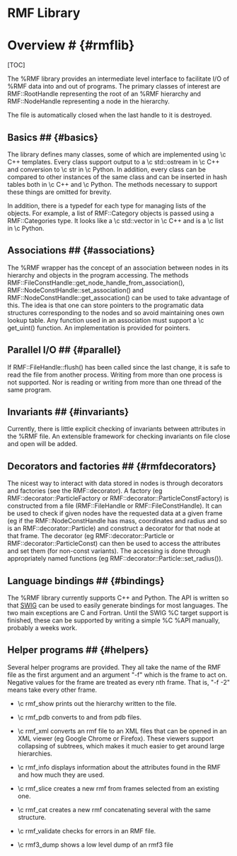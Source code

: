 # RMF Library

# Overview # {#rmflib}

[TOC]

The %RMF library provides an intermediate level interface to facilitate I/O of
%RMF data into and out of programs. The primary classes of interest are
RMF::RootHandle representing the root of an %RMF hierarchy and RMF::NodeHandle
representing a node in the hierarchy.

The file is automatically closed when the last handle to it is destroyed.

## Basics ## {#basics}

The library defines many classes, some of which are implemented using \c C++
templates. Every class support output to a \c std::ostream in \c C++ and
conversion to \c str in \c Python. In addition, every class can be compared
to other instances of the same class and can be inserted in hash tables both
in \c C++ and \c Python. The methods necessary to support these things are
omitted for brevity.

In addition, there is a typedef for each type for managing lists of the objects.
For example, a list of RMF::Category objects is passed using a RMF::Categories type.
It looks like a \c std::vector in \c C++ and is a \c list in \c Python.

## Associations ## {#associations}

The %RMF wrapper has the concept of an association between nodes in
its hierarchy and objects in the program accessing. The methods
RMF::FileConstHandle::get_node_handle_from_association(),
RMF::NodeConstHandle::set_association() and
RMF::NodeConstHandle::get_assocation() can be used to take advantage of
this. The idea is that one can store pointers to the programatic
data structures corresponding to the nodes and so avoid maintaining
ones own lookup table. Any function used in an association must support
a \c get_uint() function. An implementation is provided for pointers.

## Parallel I/O ## {#parallel}

If RMF::FileHandle::flush() has been called since the last change, it is safe
to read the file from another process. Writing from more than one process is not
supported. Nor is reading or writing from more than one thread of the same
program.

## Invariants ## {#invariants}

Currently, there is little explicit checking of invariants between attributes
in the %RMF file. An extensible framework for checking invariants on file
close and open will be added.

## Decorators and factories ## {#rmfdecorators}

The nicest way to interact with data stored in nodes is through decorators and
factories (see the RMF::decorator). A factory (eg RMF::decorator::ParticleFactory or RMF::decorator::ParticleConstFactory) is
constructed from a file (RMF::FileHandle or RMF::FileConstHandle). It can be used
to check if given nodes have the requested data at a given frame (eg if the RMF::NodeConstHandle has
mass, coordinates and radius and so is an RMF::decorator::Particle) and construct a decorator
for that node at that frame. The decorator (eg RMF::decorator::Particle or RMF::decorator::ParticleConst)
can then be used to access the attributes and set them (for non-const variants). The
accessing is done through appropriately named functions (eg RMF::decorator::Particle::set_radius()).

## Language bindings ## {#bindings}

The %RMF library currently supports C++ and Python. The API is
written so that [SWIG](http://www.swig.org) can be used to
easily generate bindings for most languages. The two main
exceptions are C and Fortran. Until the SWIG %C target support is
finished, these can be supported by writing a simple %C %API
manually, probably a weeks work.

## Helper programs ## {#helpers}

Several helper programs are provided. They all take the name of the RMF file as
the first argument and an argument "-f" which is the frame to act on. Negative
values for the frame are treated as every nth frame. That is, "-f -2" means take
every other frame.

- \c rmf_show prints out the hierarchy written to the file.

- \c rmf_pdb converts to and from pdb files.

- \c rmf_xml converts an rmf file to an XML files that can be opened in an XML viewer
   (eg Google Chrome or Firefox). These viewers support collapsing of subtrees, which
   makes it much easier to get around large hierarchies.

- \c rmf_info displays information about the attributes found in the RMF and how
   much they are used.

- \c rmf_slice creates a new rmf from frames selected from an existing one.

- \c rmf_cat creates a new rmf concatenating several with the same structure.

- \c rmf_validate checks for errors in an RMF file.

- \c rmf3_dump shows a low level dump of an rmf3 file